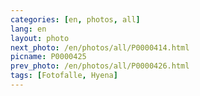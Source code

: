 ```yaml
---
categories: [en, photos, all]
lang: en
layout: photo
next_photo: /en/photos/all/P0000414.html
picname: P0000425
prev_photo: /en/photos/all/P0000426.html
tags: [Fotofalle, Hyena]
---
```

